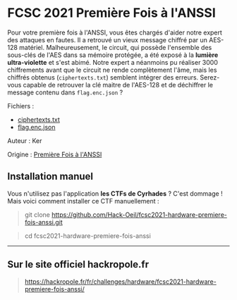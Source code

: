 # FCSC 2021 Première Fois à l'ANSSI

Pour votre première fois à l'ANSSI, vous êtes chargés d'aider notre expert des attaques en fautes. 
Il a retrouvé un vieux message chiffré par un AES-128 matériel. Malheureusement, le circuit, qui 
possède l'ensemble des sous-clés de l'AES dans sa mémoire protégée, a été exposé à la **lumière 
ultra-violette** et s'est abimé. Notre expert a néanmoins pu réaliser 3000 chiffrements avant que le 
circuit ne rende complètement l'âme, mais les chiffrés obtenus (<code>ciphertexts.txt</code>) semblent intégrer 
des erreurs. Serez-vous capable de retrouver la clé maitre de l'AES-128 et de déchiffrer le message 
contenu dans <code>flag.enc.json</code> ?


Fichiers : 
- [ciphertexts.txt](ciphertexts.txt)
- [flag.enc.json](flag.enc.json)



Auteur : Ker

Origine : [Première Fois à l'ANSSI](https://hackropole.fr/fr/challenges/hardware/fcsc2021-hardware-premiere-fois-anssi/)




## Installation manuel
Vous n'utilisez pas l'application **les CTFs de Cyrhades** ? C'est dommage !
Mais voici comment installer ce CTF manuellement :

> git clone https://github.com/Hack-Oeil/fcsc2021-hardware-premiere-fois-anssi.git

> cd fcsc2021-hardware-premiere-fois-anssi


-----------

## Sur le site officiel hackropole.fr
> https://hackropole.fr/fr/challenges/hardware/fcsc2021-hardware-premiere-fois-anssi/